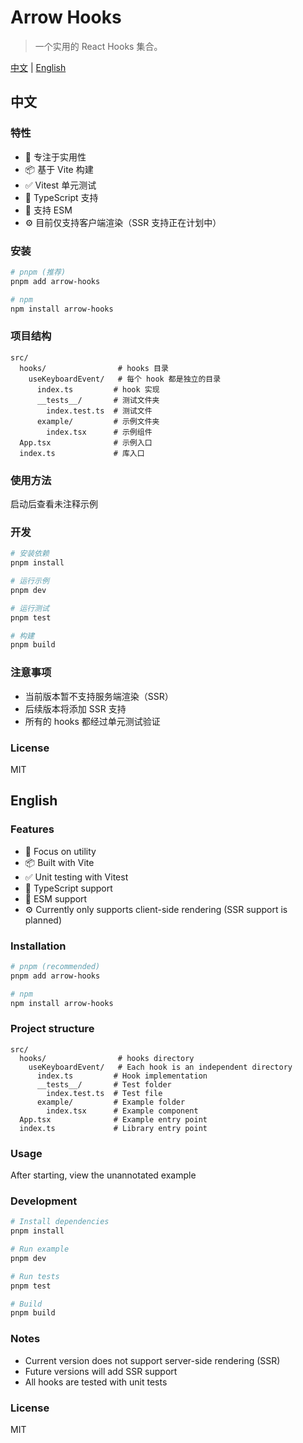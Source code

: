 # Arrow Hooks

> 一个实用的 React Hooks 集合。

[中文](#中文) | [English](#english)

## 中文

### 特性

- 🎯 专注于实用性
- 📦 基于 Vite 构建
- ✅ Vitest 单元测试
- 🔷 TypeScript 支持
- 🚀 支持 ESM
- ⚙️ 目前仅支持客户端渲染（SSR 支持正在计划中）

### 安装

```bash
# pnpm (推荐)
pnpm add arrow-hooks

# npm
npm install arrow-hooks
```

### 项目结构

```
src/
  hooks/                # hooks 目录
    useKeyboardEvent/   # 每个 hook 都是独立的目录
      index.ts         # hook 实现
      __tests__/       # 测试文件夹
        index.test.ts  # 测试文件
      example/         # 示例文件夹
        index.tsx      # 示例组件
  App.tsx              # 示例入口
  index.ts             # 库入口
```

### 使用方法

启动后查看未注释示例

### 开发

```bash
# 安装依赖
pnpm install

# 运行示例
pnpm dev

# 运行测试
pnpm test

# 构建
pnpm build
```

### 注意事项

- 当前版本暂不支持服务端渲染（SSR）
- 后续版本将添加 SSR 支持
- 所有的 hooks 都经过单元测试验证

### License

MIT

## English

### Features

- 🎯 Focus on utility
- 📦 Built with Vite
- ✅ Unit testing with Vitest
- 🔷 TypeScript support
- 🚀 ESM support
- ⚙️ Currently only supports client-side rendering (SSR support is planned)

### Installation

```bash
# pnpm (recommended)
pnpm add arrow-hooks

# npm
npm install arrow-hooks
```

### Project structure

```
src/
  hooks/                # hooks directory
    useKeyboardEvent/   # Each hook is an independent directory
      index.ts         # Hook implementation
      __tests__/       # Test folder
        index.test.ts  # Test file
      example/         # Example folder
        index.tsx      # Example component
  App.tsx              # Example entry point
  index.ts             # Library entry point
```

### Usage

After starting, view the unannotated example

### Development

```bash
# Install dependencies
pnpm install

# Run example
pnpm dev

# Run tests
pnpm test

# Build
pnpm build
```

### Notes

- Current version does not support server-side rendering (SSR)
- Future versions will add SSR support
- All hooks are tested with unit tests

### License

MIT